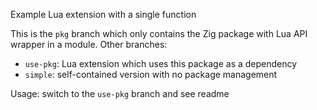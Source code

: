 Example Lua extension with a single function

This is the `pkg` branch which only contains the Zig package with Lua API wrapper in a module.
Other branches:
- `use-pkg`: Lua extension which uses this package as a dependency
- `simple`: self-contained version with no package management

Usage: switch to the `use-pkg` branch and see readme
